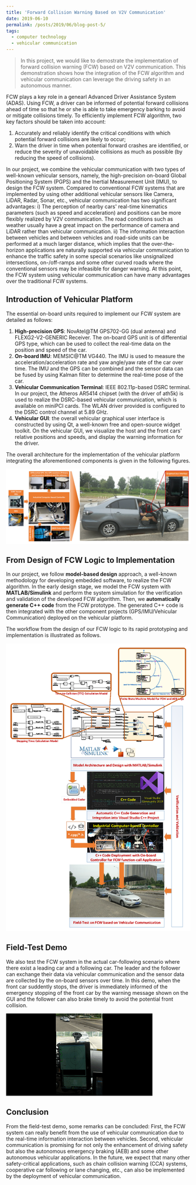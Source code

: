 ```yaml
---
title: 'Forward Collision Warning Based on V2V Communication'
date: 2019-06-10
permalink: /posts/2019/06/blog-post-5/
tags:
  - computer technology
  - vehicular communication
---
```



> In this project, we would like to demostrate the implementation of forward collision warning (FCW) based on V2V communication. This demonstration shows how the integration of the FCW algorithm and vehicular communication can leverage the driving safety in an autonomous manner.

FCW plays a key role in a genearl Advanced Driver Assistance System (ADAS). Using FCW, a driver can be informed of potential forward collisions ahead of time so that he or she is able to take emergency barking to avoid or mitigate collisions timely. To efficiently implement FCW algorithm, two key factors should be taken into account:

1. Accurately and reliably identify the critical conditions with which potential forward collisions are likely to occur;  
2. Warn the driver in time when potential forward crashes are identified, or reduce the severity of unavoidable collisions as much as possible (by reducing the speed of collisions).

In our project, we combine the vehicular communication with two types of well-known vehicular sensors, namely, the high-precision on-board Global Positioning System (PGPS) and the Inertial Measurement Unit (IMU), to design the FCW system. Compared to conventional FCW systems that are implemented by using other additional vehicular sensors like Camera, LiDAR, Radar, Sonar, etc., vehicular communication has two significant advantages: i) The perception of nearby cars' real-time kinematics parameters (such as speed and acceleration) and positions can be more flexibly realized by V2V communication. The road conditions such as weather usually have a great impact on the performance of camera and LiDAR rather than vehicular communication. ii) The information interaction between vehicles and between vehicles and road-side units can be performed at a much larger distance, which implies that the over-the-horizon applications are naturally supported via vehicular communication to enhance the traffic safety in some special scenarios like unsignalized intersections, on-/off-ramps and some other curved roads where the conventional sensors may be infeasible for danger warning. At this point, the FCW system using vehicular communication can have many advantages over the traditional FCW systems.

## Introduction of Vehicular Platform
The essential on-board units required to implement our FCW system are detailed as follows:

1. **High-precision GPS**: NovAtel@TM GPS702-GG (dual antenna) and FLEXG2-V2-GENERIC Receiver. The on-board GPS unit is of differential GPS type, which can be used to collect the real-time data on the position and speed of the car.
2. **On-board IMU**: MEMSIC@TM VG440. The IMU is used to measure the acceleration/acceleration rate and yaw angle/yaw rate of the car over time. The IMU and the GPS can be combined and the sensor data can be fused by using Kalman filter to determine the real-time pose of the car.
3. **Vehicular Communication Terminal**: IEEE 802.11p-based DSRC terminal. In our project, the Atheros AR5414 chipset (with the driver of ath5k) is used to realize the DSRC-based vehicular communication, which is available on miniPCI cards. The WLAN driver provided is configured to the DSRC control channel at 5.89 GHz. 
4. **Vehicular GUI**: the overall vehicular graphical user interface is constructed by using Qt, a well-known free and open-source widget toolkit. On the vehicular GUI, we visualize the host and the front cars' relative positions and speeds, and display the warning information for the driver.

The overall architecture for the implementation of the vehicular platform integrating the aforementioned components is given in the following figures.

![Vehicular Platform][1]

## From Design of FCW Logic to Implementation
In our project, we follow **model-based design** approach, a well-known methodology for developing embedded software, to realize the FCW algorithm. In the early design stage, we model the FCW system with **MATLAB/Simulink** and perform the system simulation for the verification and validation of the developed FCW algorithm. Then, we **automatically generate C++ code** from the FCW prototype. The generated C++ code is then integrated with the other component projects (GPS/IMU/Vehicular Communication) deployed on the vehicular platform.

The workflow from the design of our FCW logic to its rapid prototyping and implementation is illustrated as follows.

![Workflow][2]

## Field-Test Demo
We also test the FCW system in the actual car-following scenario where there exist a leading car and a following car. The leader and the follower can exchange their data via vehicular communication and the sensor data are collected by the on-board sensors over time. In this demo, when the front car suddently stops, the driver is immediately informed of the emergency stopping of the front car by the warning message shown on the GUI and the follower can also brake timely to avoid the potential front collision.

![此处输入图片的描述][3]

## Conclusion
From the field-test demo, some remarks can be concluded: First, the FCW system can really benefit from the use of vehicular communication due to the real-time information interaction between vehicles. Second, vehicular communication is promising for not only the enhancement of driving safety but also the autonomous emergency braking (AEB) and some other autonomous vehicular applications. In the future, we expect that many other safety-critical applications, such as chain collision warning (CCA) systems, cooperative car following or lane changing, etc., can also be implemented by the deployment of vehicular communication.


  [1]: https://raw.githubusercontent.com/JianshanZhou/jianshanzhou.github.io/master/images/vehicle.png
  [2]: https://raw.githubusercontent.com/JianshanZhou/jianshanzhou.github.io/master/images/workflow.png
  [3]: https://raw.githubusercontent.com/JianshanZhou/jianshanzhou.github.io/master/images/FCWdemo.gif
